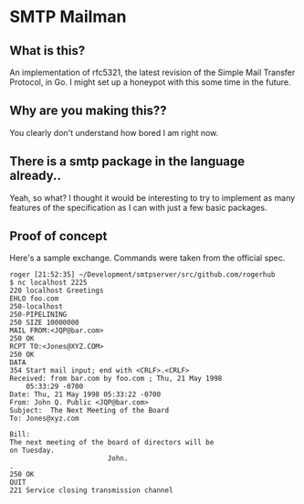 SMTP Mailman
============

What is this?
-------------

An implementation of rfc5321, the latest revision of the Simple Mail Transfer Protocol, in Go. I might set up a honeypot with this some time in the future.

Why are you making this??
-------------------------

You clearly don't understand how bored I am right now.

There is a smtp package in the language already..
-------------------------------------------------

Yeah, so what? I thought it would be interesting to try to implement as many features of the specification as I can with just a few basic packages.

Proof of concept
----------------

Here's a sample exchange. Commands were taken from the official spec.

    roger [21:52:35] ~/Development/smtpserver/src/github.com/rogerhub
    $ nc localhost 2225
    220 localhost Greetings
    EHLO foo.com
    250-localhost
    250-PIPELINING
    250 SIZE 10000000
    MAIL FROM:<JQP@bar.com>
    250 OK
    RCPT TO:<Jones@XYZ.COM>
    250 OK
    DATA
    354 Start mail input; end with <CRLF>.<CRLF>
    Received: from bar.com by foo.com ; Thu, 21 May 1998
    	05:33:29 -0700
    Date: Thu, 21 May 1998 05:33:22 -0700
    From: John Q. Public <JQP@bar.com>
    Subject:  The Next Meeting of the Board
    To: Jones@xyz.com

    Bill:
    The next meeting of the board of directors will be
    on Tuesday.
    						John.
    .
    250 OK
    QUIT
    221 Service closing transmission channel

